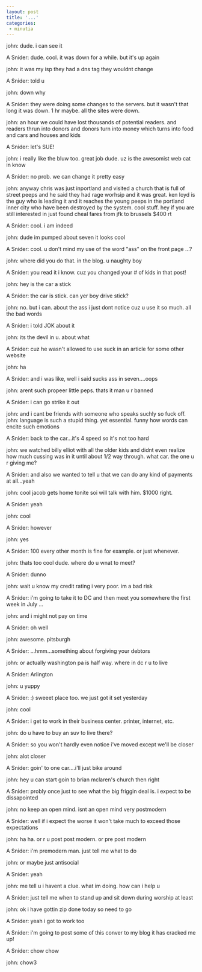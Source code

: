 ```yaml
---
layout: post
title: '...'
categories:
 - minutia
---
```


john: dude. i can see it

A Snider: dude. cool. it was down for a while. but it's up again

john: it was my isp they had a dns tag they wouldnt change

A Snider: told u

john: down why

A Snider: they were doing some changes to the servers. but it wasn't that long it was down. 1 hr maybe. all the sites were down.

john: an hour we could have lost thousands of potential readers. and readers thrun into donors and donors turn into money which turns into food and cars and houses and kids

A Snider: let's SUE!

john: i really like the bluw too. great job dude. uz is the awesomist web cat in know

A Snider: no prob. we can change it pretty easy

john: anyway chris was just inportland and visited a church that is full of street peeps and he said they had rage worhsip and it was great. ken loyd is the guy who is leading it and it reaches the young peeps in the portland inner city who have been destroyed by the system. cool stuff. hey if you are still interested in just found cheal fares from jfk to brussels $400 rt

A Snider: cool. i am indeed

john: dude im pumped about seven it looks cool

A Snider: cool. u don't mind my use of the word "ass" on the front page ...?

john: where did you do that. in the blog. u naughty boy

A Snider: you read it i know. cuz you changed your # of kids in that post!

john: hey is the car a stick

A Snider: the car is stick. can yer boy drive stick?

john: no. but i can. about the ass i just dont notice cuz u use it so much. all the bad words

A Snider: i told JOK about it

john: its the devil in u. about what

A Snider: cuz he wasn't allowed to use suck in an article for some other website

john: ha

A Snider: and i was like, well i said sucks ass in seven....oops

john: arent such propeer little peps. thats it man u r banned

A Snider: i can go strike it out

john: and i cant be friends with someone who speaks suchly so fuck off.  
john: language is such a stupid thing. yet essential. funny how words can encite such emotions

A Snider: back to the car...it's 4 speed so it's not too hard

john: we watched billy elliot with all the older kids and didnt even realize how much cussing was in it until about 1/2 way through. what car. the one u r giving me?

A Snider: and also we wanted to tell u that we can do any kind of payments at all...yeah

john: cool jacob gets home tonite soi will talk with him. $1000 right.

A Snider: yeah

john: cool

A Snider: however

john: yes

A Snider: 100 every other month is fine for example. or just whenever.

john: thats too cool dude. where do u wnat to meet?

A Snider: dunno

john: wait u know my credit rating i very poor. im a bad risk

A Snider: i'm going to take it to DC and then meet you somewhere the first week in July ...

john: and i might not pay on time

A Snider: oh well

john: awesome. pitsburgh

A Snider: ...hmm...something about forgiving your debtors

john: or actually washington pa is half way. where in dc r u to live

A Snider: Arlington

john: u yuppy

A Snider: :) sweeet place too. we just got it set yesterday

john: cool

A Snider: i get to work in their business center. printer, internet, etc.

john: do u have to buy an suv to live there?

A Snider: so you won't hardly even notice i've moved except we'll be closer

john: alot closer

A Snider: goin' to one car....i'll just bike around

john: hey u can start goin to brian mclaren's church then right

A Snider: probly once just to see what the big friggin deal is. i expect to be dissapointed

john: no keep an open mind. isnt an open mind very postmodern

A Snider: well if i expect the worse it won't take much to exceed those expectations

john: ha ha. or r u post post modern. or pre post modern

A Snider: i'm premodern man. just tell me what to do

john: or maybe just antisocial

A Snider: yeah

john: me tell u i havent a clue. what im doing. how can i help u

A Snider: just tell me when to stand up and sit down during worship at least

john: ok i have gottin zip done today so need to go

A Snider: yeah i got to work too

A Snider: i'm going to post some of this conver to my blog it has cracked me up!

A Snider: chow chow

john: chow3
